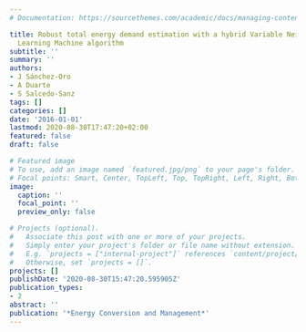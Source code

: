 ```yaml
---
# Documentation: https://sourcethemes.com/academic/docs/managing-content/

title: Robust total energy demand estimation with a hybrid Variable Neighborhood Search--Extreme
  Learning Machine algorithm
subtitle: ''
summary: ''
authors:
- J Sánchez-Oro
- A Duarte
- S Salcedo-Sanz
tags: []
categories: []
date: '2016-01-01'
lastmod: 2020-08-30T17:47:20+02:00
featured: false
draft: false

# Featured image
# To use, add an image named `featured.jpg/png` to your page's folder.
# Focal points: Smart, Center, TopLeft, Top, TopRight, Left, Right, BottomLeft, Bottom, BottomRight.
image:
  caption: ''
  focal_point: ''
  preview_only: false

# Projects (optional).
#   Associate this post with one or more of your projects.
#   Simply enter your project's folder or file name without extension.
#   E.g. `projects = ["internal-project"]` references `content/project/deep-learning/index.md`.
#   Otherwise, set `projects = []`.
projects: []
publishDate: '2020-08-30T15:47:20.595905Z'
publication_types:
- 2
abstract: ''
publication: '*Energy Conversion and Management*'
---
```

